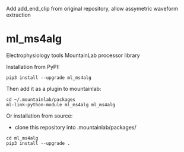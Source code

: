 Add add_end_clip from original repository, allow assymetric waveform extraction

# ml_ms4alg

Electrophysiology tools
MountainLab processor library

Installation from PyPI:

```
pip3 install --upgrade ml_ms4alg
```

Then add it as a plugin to mountainlab:

```
cd ~/.mountainlab/packages
ml-link-python-module ml_ms4alg ml_ms4alg
```

Or installation from source:

* clone this repository into .mountainlab/packages/

```
cd ml_ms4alg
pip3 install --upgrade .
```
